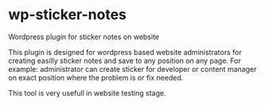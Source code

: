 wp-sticker-notes
================

Wordpress plugin for sticker notes on website

This plugin is designed for wordpress based website administrators for creating easilly sticker notes and save to any 
position on any page. For example: administrator can create sticker for developer or content manager on exact position
where the problem is or fix needed.

This tool is very usefull in website testing stage.
